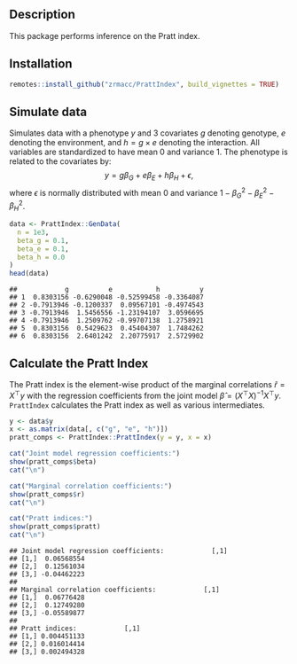 
## Description

This package performs inference on the Pratt index.

## Installation

``` r
remotes::install_github("zrmacc/PrattIndex", build_vignettes = TRUE)
```

## Simulate data

Simulates data with a phenotype $y$ and 3 covariates $g$ denoting
genotype, $e$ denoting the environment, and $h = g \times e$ denoting
the interaction. All variables are standardized to have mean 0 and
variance 1. The phenotype is related to the covariates by: $$
y = g\beta_{G} + e\beta_{E} + h\beta_{H} + \epsilon,
$$ where $\epsilon$ is normally distributed with mean 0 and variance
$1 - \beta_{G}^{2} - \beta_{E}^{2} - \beta_{H}^{2}$.

``` r
data <- PrattIndex::GenData(
  n = 1e3,
  beta_g = 0.1,
  beta_e = 0.1,
  beta_h = 0.0
)
head(data)
```

    ##            g          e           h          y
    ## 1  0.8303156 -0.6290048 -0.52599458 -0.3364087
    ## 2 -0.7913946 -0.1200337  0.09567101 -0.4974543
    ## 3 -0.7913946  1.5456556 -1.23194107  3.0596695
    ## 4 -0.7913946  1.2509762 -0.99707138  1.2758921
    ## 5  0.8303156  0.5429623  0.45404307  1.7484262
    ## 6  0.8303156  2.6401242  2.20775917  2.5729902

## Calculate the Pratt Index

The Pratt index is the element-wise product of the marginal correlations
$\hat{r} = X^{\top}y$ with the regression coefficients from the joint
model $\hat{\beta} = (X^{\top}X)^{-1}X^{\top}y$. `PrattIndex` calculates
the Pratt index as well as various intermediates.

``` r
y <- data$y
x <- as.matrix(data[, c("g", "e", "h")])
pratt_comps <- PrattIndex::PrattIndex(y = y, x = x)

cat("Joint model regression coefficients:")
show(pratt_comps$beta)
cat("\n")

cat("Marginal correlation coefficients:")
show(pratt_comps$r)
cat("\n")

cat("Pratt indices:")
show(pratt_comps$pratt)
cat("\n")
```

    ## Joint model regression coefficients:            [,1]
    ## [1,]  0.06568554
    ## [2,]  0.12561034
    ## [3,] -0.04462223
    ## 
    ## Marginal correlation coefficients:            [,1]
    ## [1,]  0.06776428
    ## [2,]  0.12749280
    ## [3,] -0.05589877
    ## 
    ## Pratt indices:            [,1]
    ## [1,] 0.004451133
    ## [2,] 0.016014414
    ## [3,] 0.002494328
